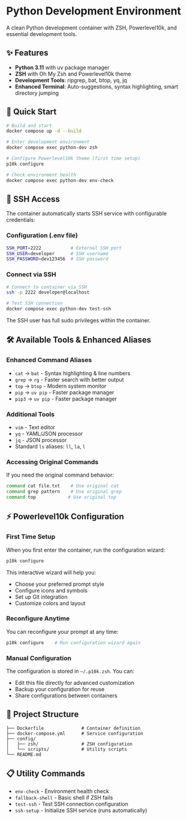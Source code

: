 # Python Development Environment

A clean Python development container with ZSH, Powerlevel10k, and essential development tools.

## ✨ Features

- **Python 3.11** with uv package manager
- **ZSH** with Oh My Zsh and Powerlevel10k theme
- **Development Tools**: ripgrep, bat, btop, yq, jq
- **Enhanced Terminal**: Auto-suggestions, syntax highlighting, smart directory jumping

## 🚀 Quick Start

```bash
# Build and start
docker compose up -d --build

# Enter development environment
docker compose exec python-dev zsh

# Configure Powerlevel10k theme (first time setup)
p10k configure

# Check environment health
docker compose exec python-dev env-check
```

## 🔐 SSH Access

The container automatically starts SSH service with configurable credentials:

### Configuration (.env file)

```bash
SSH_PORT=2222           # External SSH port
SSH_USER=developer      # SSH username
SSH_PASSWORD=dev123456  # SSH password
```

### Connect via SSH

```bash
# Connect to container via SSH
ssh -p 2222 developer@localhost

# Test SSH connection
docker compose exec python-dev test-ssh
```

The SSH user has full sudo privileges within the container.

## 🛠️ Available Tools & Enhanced Aliases

### Enhanced Command Aliases

- `cat` → `bat` - Syntax highlighting & line numbers
- `grep` → `rg` - Faster search with better output
- `top` → `btop` - Modern system monitor
- `pip` → `uv pip` - Faster package manager
- `pip3` → `uv pip` - Faster package manager

### Additional Tools

- `vim` - Text editor
- `yq` - YAML/JSON processor
- `jq` - JSON processor
- Standard `ls` aliases: `ll`, `la`, `l`

### Accessing Original Commands

If you need the original command behavior:

```bash
command cat file.txt    # Use original cat
command grep pattern    # Use original grep
command top            # Use original top
```

## ⚡ Powerlevel10k Configuration

### First Time Setup

When you first enter the container, run the configuration wizard:

```bash
p10k configure
```

This interactive wizard will help you:

- Choose your preferred prompt style
- Configure icons and symbols
- Set up Git integration
- Customize colors and layout

### Reconfigure Anytime

You can reconfigure your prompt at any time:

```bash
p10k configure    # Run configuration wizard again
```

### Manual Configuration

The configuration is stored in `~/.p10k.zsh`. You can:

- Edit this file directly for advanced customization
- Backup your configuration for reuse
- Share configurations between containers

## 📁 Project Structure

```
├── Dockerfile              # Container definition
├── docker-compose.yml      # Service configuration
├── config/
│   ├── zsh/                # ZSH configuration
│   └── scripts/            # Utility scripts
└── README.md
```

## 📋 Utility Commands

- `env-check` - Environment health check
- `fallback-shell` - Basic shell if ZSH fails
- `test-ssh` - Test SSH connection configuration
- `ssh-setup` - Initialize SSH service (runs automatically)
